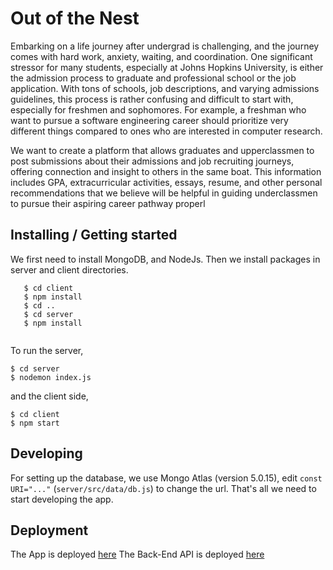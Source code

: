 # Out of the Nest 

Embarking on a life journey after undergrad is challenging, and the journey comes with hard work, anxiety, waiting, and coordination. One significant stressor for many students, especially at Johns Hopkins University, is either the admission process to graduate and professional school or the job application. With tons of schools, job descriptions, and varying admissions guidelines, this process is rather confusing and difficult to start with, especially for freshmen and sophomores. For example, a freshman who want to pursue a software engineering career should prioritize very different things compared to ones who are interested in computer research.  

We want to create a platform that allows graduates and upperclassmen to post submissions about their admissions and job recruiting journeys, offering connection and insight to others in the same boat. This information includes GPA, extracurricular activities, essays, resume, and other personal recommendations that we believe will be helpful in guiding underclassmen to pursue their aspiring career pathway properl

## Installing / Getting started

We first need to install MongoDB, and NodeJs. Then we install packages in server and client directories.

```
   $ cd client
   $ npm install
   $ cd ..
   $ cd server
   $ npm install
   
```
To run the server,
```
$ cd server
$ nodemon index.js
```
and the client side,

```
$ cd client
$ npm start
```

## Developing

For setting up the database, we use Mongo Atlas (version 5.0.15), edit `const URI="..."` (`server/src/data/db.js`) to change the url. That's all we need to start developing the app.

## Deployment

The App is deployed [here](https://sp23-oose-project-team-13.vercel.app/)
The Back-End API is deployed [here](https://outofthenest.fly.dev/)
